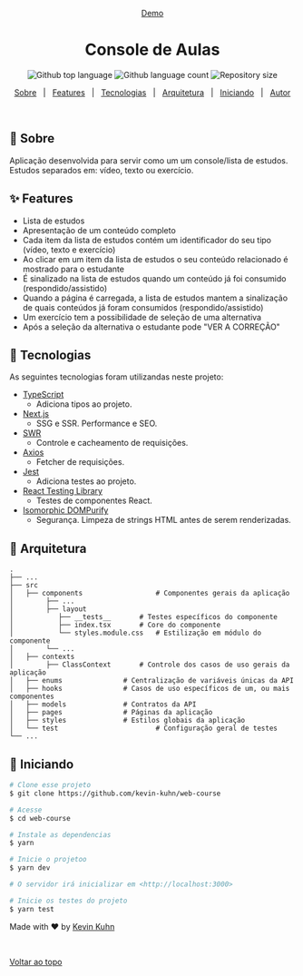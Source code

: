 <div align="center" id="top"> 

  <a href="https://class-console.vercel.app/aula/1/">Demo</a>
</div>

<h1 align="center">Console de Aulas</h1>

<p align="center">
  <img alt="Github top language" src="https://img.shields.io/github/languages/top/kevin-kuhn/web-course?color=56BEB8">

  <img alt="Github language count" src="https://img.shields.io/github/languages/count/kevin-kuhn/web-course?color=56BEB8">

  <img alt="Repository size" src="https://img.shields.io/github/repo-size/kevin-kuhn/web-course?color=56BEB8">
</p>

<p align="center">
  <a href="#dart-sobre">Sobre</a> &#xa0; | &#xa0; 
  <a href="#sparkles-features">Features</a> &#xa0; | &#xa0;
  <a href="#rocket-tecnologias">Tecnologias</a> &#xa0; | &#xa0;
  <a href="#bricks-arquitetura">Arquitetura</a> &#xa0; | &#xa0;
  <a href="#checkered_flag-iniciando">Iniciando</a> &#xa0; | &#xa0;
  <a href="https://github.com/kevin-kuhn" target="_blank">Autor</a>
</p>

<br>

## :dart: Sobre ##

Aplicação desenvolvida para servir como um um console/lista de estudos. Estudos separados em: vídeo, texto ou exercício.

## :sparkles: Features ##

- Lista de estudos
- Apresentação de um conteúdo completo
- Cada item da lista de estudos contém um identificador do seu tipo (vídeo, texto e exercício)
- Ao clicar em um item da lista de estudos o seu conteúdo relacionado é mostrado para o estudante
- É sinalizado na lista de estudos quando um conteúdo já foi consumido (respondido/assistido)
- Quando a página é carregada, a lista de estudos mantem a sinalização de quais conteúdos já foram consumidos (respondido/assistido)
- Um exercício tem a possibilidade de seleção de uma alternativa
- Após a seleção da alternativa o estudante pode "VER A CORREÇÃO"

## :rocket: Tecnologias ##

As seguintes tecnologias foram utilizandas neste projeto:

- [TypeScript](https://www.typescriptlang.org/)
	- Adiciona tipos ao projeto.
- [Next.js](https://nextjs.org/)
	- SSG e SSR. Performance e SEO.
- [SWR](https://swr.vercel.app/)
	- Controle e cacheamento de requisições.
- [Axios](https://axios-http.com/ptbr/docs/intro/)
	- Fetcher de requisições.
- [Jest](https://jestjs.io/pt-BR/)
	- Adiciona testes ao projeto.
- [React Testing Library](https://testing-library.com/docs/react-testing-library/intro/)
	- Testes de componentes React.
- [Isomorphic DOMPurify](https://www.npmjs.com/package/isomorphic-dompurify)
	- Segurança. Limpeza de strings HTML antes de serem renderizadas.

## :bricks: Arquitetura ##
    .
    ├── ...
    ├── src                    
    │   ├── components          		# Componentes gerais da aplicação
    │   	 ├── ...
    │   	 ├── layout
    │   	 	├── __tests__		# Testes específicos do componente
    │   	 	├── index.tsx		# Core do componente
    │   	 	└── styles.module.css	# Estilização em módulo do componente
    │   	 └── ...
    │   ├── contexts  
    │   	 ├── ClassContext		# Controle dos casos de uso gerais da aplicação
    │   ├── enums   			# Centralização de variáveis únicas da API
    │   ├── hooks   			# Casos de uso específicos de um, ou mais componentes
    │   ├── models   			# Contratos da API
    │   ├── pages   			# Páginas da aplicação
    │   ├── styles   			# Estilos globais da aplicação
    │   └── test                		# Configuração geral de testes
    └── ...

## :checkered_flag: Iniciando ##

```bash
# Clone esse projeto
$ git clone https://github.com/kevin-kuhn/web-course

# Acesse
$ cd web-course

# Instale as dependencias
$ yarn

# Inicie o projetoo
$ yarn dev

# O servidor irá inicializar em <http://localhost:3000>

# Inicie os testes do projeto
$ yarn test
```

Made with :heart: by <a href="https://github.com/kevin-kuhn" target="_blank">Kevin Kuhn</a>

&#xa0;

<a href="#top">Voltar ao topo</a>
